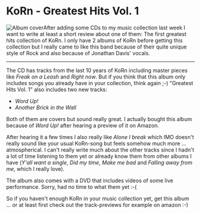 # KoRn - Greatest Hits Vol. 1

<img src="http://www.zerokspot.com/gallery/image.php?id=55&action=viewthumb" class="left" alt="Album cover"/>After adding some CDs to my music collection last week I want to write at least a short review about one of them: The first greatest hits collection of KoRn. I only have 2 albums of KoRn before getting this collection but I really came to like this band because of their quite unique style of Rock and also because of Jonathan Davis' vocals. 

-------------------------------



The CD has tracks from the last 10 years of KoRn including master pieces like <cite>Freak on a Leash</cite> and <cite>Right now</cite>. But if you think that this album only includes songs you already have in your collection, think again ;-) "Greatest Hits Vol. 1" also includes two new tracks:

* <cite>Word Up!</cite>
* <cite>Another Brick in the Wall</cite>

Both of them are covers but sound really great. I actually bought this album because of <cite>Word Up!</cite> after hearing a preview of it on Amazon.

After hearing it a few times I also really like <cite>Alone I break</cite> which IMO doesn't really sound like your usual KoRn-song but feels somehow much more ... atmospherical. I can't really write much about the other tracks since I hadn't a lot of time listening to them yet or already know them from other albums I have (<cite>Y'all want a single</cite>, <cite>Did my time</cite>, <cite>Make me bad</cite> and <cite>Falling away from me</cite>, which I really love).

The album also comes with a DVD that includes videos of some live performance. Sorry, had no time to what them yet :-(

So if you haven't enough KoRn in your music collection yet, get this album ... or at least first check out the track-previews for example on amazon :-)